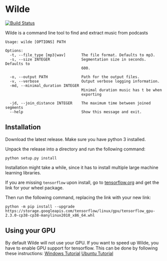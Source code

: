 # Wilde
[![Build Status](https://dev.azure.com/wilde-cli/Wilde/_apis/build/status/wvanlit.Wilde?branchName=main)](https://dev.azure.com/wilde-cli/Wilde/_build/latest?definitionId=1&branchName=main)

Wilde is a command line tool to find and extract music from podcasts

```
Usage: wilde [OPTIONS] PATH

Options:
  -t, --file_type [mp3|wav]       The file format. Defaults to mp3.
  -s, --size INTEGER              Segmentation size in seconds. Defaults to
                                  600.

  -o, --output PATH               Path for the output files.
  -v, --verbose                   Output verbose logging information.
  -md, --minimal_duration INTEGER
                                  Minimal duration music has t be when
                                  exporting

  -jd, --join_distance INTEGER    The maximum time between joined segments
  --help                          Show this message and exit.
```
## Installation
Download the latest release. 
Make sure you have python 3 installed.

Unpack the release into a directory and run the following command:
```
python setup.py install
```
Installation might take a while, since it has to install multiple large machine learning libraries.

If you are missing `tensorflow` upon install, go to [tensorflow.org](https://www.tensorflow.org/install/pip#package-location) and get the link for your wheel package.

Then run the following command, replacing the link with your new link:
```
python -m pip install --upgrade https://storage.googleapis.com/tensorflow/linux/gpu/tensorflow_gpu-2.3.0-cp38-cp38-manylinux2010_x86_64.whl
```


## Using your GPU
By default Wilde will not use your GPU. If you want to speed up Wilde, you have to enable GPU support for tensorflow. This can be done by following these instructions:
[Windows Tutorial](https://towardsdatascience.com/installing-tensorflow-with-cuda-cudnn-and-gpu-support-on-windows-10-60693e46e781)
[Ubuntu Tutorial](https://towardsdatascience.com/installing-tensorflow-gpu-in-ubuntu-20-04-4ee3ca4cb75d)
